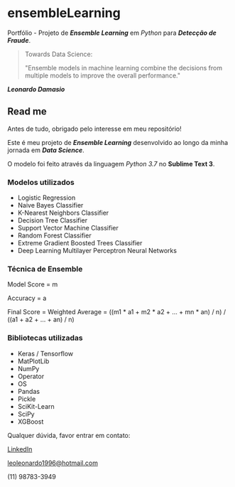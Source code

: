# ensembleLearning
Portfólio - Projeto de **_Ensemble Learning_** em *Python* para **_Detecção de Fraude_**.

>Towards Data Science: 
>
>"Ensemble models in machine learning combine the decisions from multiple models to improve the overall performance." 

**_Leonardo Damasio_**


## Read me

Antes de tudo, obrigado pelo interesse em meu repositório!

Este é meu projeto de **_Ensemble Learning_** desenvolvido ao longo da minha jornada em **_Data Science_**. 

O modelo foi feito através da linguagem *Python 3.7* no **Sublime Text 3**.


### Modelos utilizados

- Logistic Regression
- Naive Bayes Classifier
- K-Nearest Neighbors Classifier
- Decision Tree Classifier
- Support Vector Machine Classifier
- Random Forest Classifier
- Extreme Gradient Boosted Trees Classifier
- Deep Learning Multilayer Perceptron Neural Networks


### Técnica de Ensemble

Model Score = m

Accuracy = a

Final Score = Weighted Average = ((m1 * a1 + m2 * a2 + ... + mn * an) / n) / ((a1 + a2 + ... + an) / n)


### Bibliotecas utilizadas

- Keras / Tensorflow
- MatPlotLib
- NumPy
- Operator
- OS
- Pandas
- Pickle
- SciKit-Learn
- SciPy
- XGBoost


Qualquer dúvida, favor entrar em contato:

[LinkedIn](https://www.linkedin.com/in/leonardodamasio)

leoleonardo1996@hotmail.com

(11) 98783-3949

![]()
